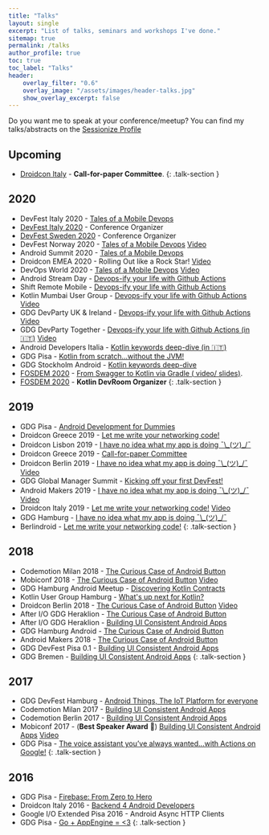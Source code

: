 ```yaml
---
title: "Talks"
layout: single
excerpt: "List of talks, seminars and workshops I've done."
sitemap: true
permalink: /talks
author_profile: true
toc: true
toc_label: "Talks"
header:
    overlay_filter: "0.6"
    overlay_image: "/assets/images/header-talks.jpg"
    show_overlay_excerpt: false
---
```


Do you want me to speak at your conference/meetup? You can find my talks/abstracts on the [Sessionize Profile](https://sessionize.com/cortinico/)

## Upcoming

* [Droidcon Italy](https://droidcon.it) - **Call-for-paper Committee**.
{: .talk-section }

## 2020

* DevFest Italy 2020 - [<i class="fab fa-slideshare"></i> Tales of a Mobile Devops](https://bit.ly/mobiledevops)
* [DevFest Italy 2020](https://devfest.it) - Conference Organizer
* [DevFest Sweden 2020](https://devfest.se) - Conference Organizer
* DevFest Norway 2020 - [<i class="fab fa-slideshare"></i> Tales of a Mobile Devops](https://bit.ly/mobiledevops) [<i class="fab fa-youtube"></i> Video](https://youtu.be/amSSIK-mQSI?t=1887)
* Android Summit 2020 - [<i class="fab fa-slideshare"></i> Tales of a Mobile Devops](https://bit.ly/mobiledevops)
* Droidcon EMEA 2020 - Rolling Out like a Rock Star! [<i class="fab fa-youtube"></i> Video](https://www.droidcon.com/media-detail?video=470234673)
* DevOps World 2020 - [<i class="fab fa-slideshare"></i> Tales of a Mobile Devops](https://bit.ly/mobiledevops) [<i class="fab fa-youtube"></i> Video](https://www.cloudbees.com/resources/mobile-devops-engineer)
* Android Stream Day - [<i class="fab fa-slideshare"></i> Devops-ify your life with Github Actions](https://bit.ly/ghactions)
* Shift Remote Mobile - [<i class="fab fa-slideshare"></i> Devops-ify your life with Github Actions](https://bit.ly/ghactions)
* Kotlin Mumbai User Group - [<i class="fab fa-slideshare"></i> Devops-ify your life with Github Actions](https://bit.ly/ghactions) [<i class="fab fa-youtube"></i> Video](https://youtu.be/3b8qOSHxGIw)
* GDG DevParty UK & Ireland - [<i class="fab fa-slideshare"></i> Devops-ify your life with Github Actions](https://bit.ly/ghactions) [<i class="fab fa-youtube"></i> Video](https://youtu.be/rR6ARVVfK5I?t=2667)
* GDG DevParty Together - [<i class="fab fa-slideshare"></i> Devops-ify your life with Github Actions (in 🇮🇹)](https://bit.ly/ghactions) [<i class="fab fa-youtube"></i> Video](https://bit.ly/ghactions-video)
* Android Developers Italia - [<i class="fab fa-youtube"></i> Kotlin keywords deep-dive (in 🇮🇹)](https://youtu.be/p_URjhF4gvo)
* GDG Pisa - [<i class="fab fa-youtube"></i> Kotlin from scratch...without the JVM!](https://youtu.be/y1xIp-DG2aw)
* GDG Stockholm Android - [<i class="fab fa-youtube"></i> Kotlin keywords deep-dive](https://youtu.be/B1ezr5rrpq8)
* [FOSDEM 2020](https://fosdem.org/2020/schedule/track/kotlin/) - [From Swagger to Kotlin via Gradle (<i class="fab fa-youtube"></i> video/ <i class="fab fa-slideshare"></i> slides)](https://fosdem.org/2020/schedule/event/kotlin_from_swagger_to_kotlin/).
* [FOSDEM 2020](https://fosdem.org/2020/schedule/track/kotlin/) - **Kotlin DevRoom Organizer**
{: .talk-section }
 
## 2019

* GDG Pisa - [Android Development for Dummies](https://www.meetup.com/GDG-Pisa/events/267072294/) 
* Droidcon Greece 2019 - [<i class="fab fa-slideshare"></i> Let me write your networking code!](http://bit.ly/slides-codegen)
* Droidcon Lisbon 2019 - [<i class="fab fa-slideshare"></i> I have no idea what my app is doing ¯\\\_(ツ)_/¯](http://bit.ly/ihavenoideawhatmyappisdoing)
* Droidcon Greece 2019 - [Call-for-paper Committee](https://droidcon.gr/)
* Droidcon Berlin 2019 - [<i class="fab fa-slideshare"></i> I have no idea what my app is doing ¯\\\_(ツ)_/¯](http://bit.ly/ihavenoideawhatmyappisdoing) [<i class="fab fa-youtube"></i> Video](https://www.droidcon.com/media-detail?video=352670033)
* GDG Global Manager Summit - [<i class="fab fa-slideshare"></i> Kicking off your first DevFest!](http://bit.ly/howtodevfest)
* Android Makers 2019 - [<i class="fab fa-slideshare"></i> I have no idea what my app is doing ¯\\\_(ツ)_/¯](http://bit.ly/ihavenoideawhatmyappisdoing) [<i class="fab fa-youtube"></i> Video](https://www.youtube.com/watch?v=GtZ-WZWoneQ)
* Droidcon Italy 2019 - [<i class="fab fa-slideshare"></i> Let me write your networking code!](http://bit.ly/slides-codegen) [<i class="fab fa-youtube"></i> Video](https://www.youtube.com/watch?v=A8kL2QYp8wE)
* GDG Hamburg - [<i class="fab fa-slideshare"></i> I have no idea what my app is doing ¯\\\_(ツ)_/¯](http://bit.ly/ihavenoideawhatmyappisdoing)
* Berlindroid - [<i class="fab fa-slideshare"></i> Let me write your networking code!](http://bit.ly/slides-codegen)
{: .talk-section }

## 2018

* Codemotion Milan 2018 - [<i class="fab fa-slideshare"></i> The Curious Case of Android Button](http://bit.ly/androidbuttons)
* Mobiconf 2018 - [<i class="fab fa-slideshare"></i> The Curious Case of Android Button](http://bit.ly/androidbuttons) [<i class="fab fa-youtube"></i> Video](https://www.youtube.com/watch?v=lUaAbWLLNxM)
* GDG Hamburg Android Meetup - [<i class="fab fa-slideshare"></i> Discovering Kotlin Contracts](http://bit.ly/ktcontracts-slides)
* Kotlin User Group Hamburg - [<i class="fab fa-slideshare"></i> What's up next for Kotlin?](http://bit.ly/kotlin13)
* Droidcon Berlin 2018 - [<i class="fab fa-slideshare"></i> The Curious Case of Android Button](http://bit.ly/androidbuttons) [<i class="fab fa-youtube"></i> Video](https://www.youtube.com/watch?v=6MmzwZMYWoA)
* After I/O GDG Heraklion - [<i class="fab fa-slideshare"></i> The Curious Case of Android Button](http://bit.ly/androidbuttons)
* After I/O GDG Heraklion - [<i class="fab fa-slideshare"></i> Building UI Consistent Android Apps](http://bit.ly/uiconsistency)
* GDG Hamburg Android - [<i class="fab fa-slideshare"></i> The Curious Case of Android Button](http://bit.ly/androidbuttons)
* Android Makers 2018 - [<i class="fab fa-slideshare"></i> The Curious Case of Android Button](http://bit.ly/androidbuttons)
* GDG DevFest Pisa 0.1 - [<i class="fab fa-slideshare"></i> Building UI Consistent Android Apps](http://bit.ly/uiconsistency)
* GDG Bremen - [<i class="fab fa-slideshare"></i> Building UI Consistent Android Apps](http://bit.ly/uiconsistency)
{: .talk-section }

## 2017

* GDG DevFest Hamburg - [<i class="fab fa-slideshare"></i> Android Things, The IoT Platform for everyone](http://bit.ly/devfesthh-iot)
* Codemotion Milan 2017 - [<i class="fab fa-slideshare"></i> Building UI Consistent Android Apps](http://bit.ly/uiconsistency)
* Codemotion Berlin 2017 - [<i class="fab fa-slideshare"></i> Building UI Consistent Android Apps](http://bit.ly/uiconsistency)
* Mobiconf 2017 - (**Best Speaker Award** 🎉) [<i class="fab fa-slideshare"></i> Building UI Consistent Android Apps](http://bit.ly/uiconsistency) [<i class="fab fa-youtube"></i> Video](https://www.youtube.com/watch?v=Af6HUzlF-7k)
* GDG Pisa - [<i class="fab fa-slideshare"></i> The voice assistant you’ve always wanted...with Actions on Google!](http://bit.ly/actionsongoogle)
{: .talk-section }

## 2016

* GDG Pisa - [<i class="fab fa-slideshare"></i> Firebase: From Zero to Hero](http://bit.ly/firebasefrom0tohero)
* Droidcon Italy 2016 - [<i class="fab fa-slideshare"></i> Backend 4 Android Developers](https://backend4android.github.io/)
* Google I/O Extended Pisa 2016 - Android Async HTTP Clients
* GDG Pisa - [<i class="fab fa-slideshare"></i> Go + AppEngine = <3](http://bit.ly/goappengine)
{: .talk-section }
